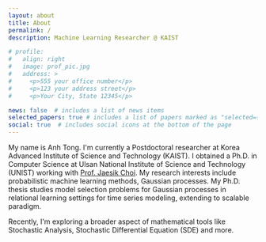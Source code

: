 ```yaml
---
layout: about
title: About
permalink: /
description: Machine Learning Researcher @ KAIST

# profile:
#   align: right
#   image: prof_pic.jpg
#   address: >
#     <p>555 your office number</p>
#     <p>123 your address street</p>
#     <p>Your City, State 12345</p>

news: false  # includes a list of news items
selected_papers: true # includes a list of papers marked as "selected={true}"
social: true  # includes social icons at the bottom of the page
---
```


My name is Anh Tong. I'm currently a Postdoctoral researcher at Korea Advanced Institute of Science and Technology (KAIST). I obtained a Ph.D. in Computer Science at Ulsan National Institute of Science and Technology (UNIST) working with [Prof. Jaesik Choi](http://sailab.kaist.ac.kr/members/jaesik/). My research interests include probabilistic machine learning methods, Gaussian processes. My Ph.D. thesis studies model selection problems for Gaussian processes in relational learning settings for time series modeling, extending to scalable paradigm. 

Recently, I'm exploring a broader aspect of mathematical tools like Stochastic Analysis, Stochastic Differential Equation (SDE) and more. 
